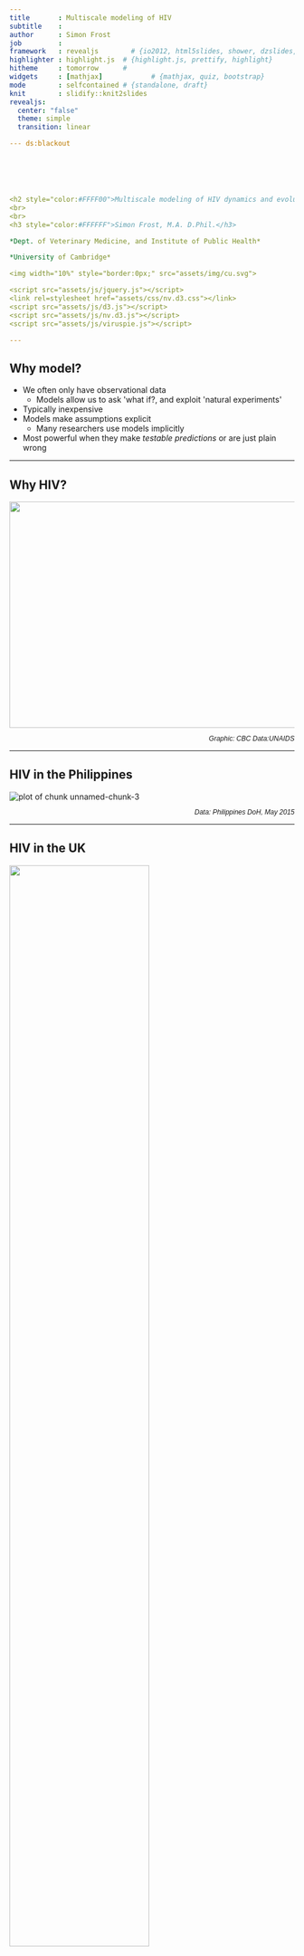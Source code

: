 ```yaml
---
title       : Multiscale modeling of HIV
subtitle    : 
author      : Simon Frost
job         : 
framework   : revealjs        # {io2012, html5slides, shower, dzslides, ...}
highlighter : highlight.js  # {highlight.js, prettify, highlight}
hitheme     : tomorrow      # 
widgets     : [mathjax]            # {mathjax, quiz, bootstrap}
mode        : selfcontained # {standalone, draft}
knit        : slidify::knit2slides
revealjs: 
  center: "false"
  theme: simple
  transition: linear

--- ds:blackout






<h2 style="color:#FFFF00">Multiscale modeling of HIV dynamics and evolution</h2>
<br>
<br>
<h3 style="color:#FFFFFF">Simon Frost, M.A. D.Phil.</h3>

*Dept. of Veterinary Medicine, and Institute of Public Health*

*University of Cambridge*

<img width="10%" style="border:0px;" src="assets/img/cu.svg">

<script src="assets/js/jquery.js"></script>
<link rel=stylesheet href="assets/css/nv.d3.css"></link>
<script src="assets/js/d3.js"></script>
<script src="assets/js/nv.d3.js"></script>
<script src="assets/js/viruspie.js"></script>

---
```


## Why model?

- We often only have observational data
  - Models allow us to ask 'what if?, and exploit 'natural experiments'
- Typically inexpensive
- Models make assumptions explicit
  - Many researchers use models implicitly
- Most powerful when they make *testable predictions* or are just plain wrong

---

## Why HIV?

<div>
<!-- IMAGEMAP START-->
<script>
function Switch(picname,location) {
    document.images[picname].src = location;
}
</script>
<img src="assets/img/aids1.jpg" width="780" height="400" usemap="#aids-imagemap" name="map" border=0 alt="" style="border:0px;"/>
<map name="aids-imagemap">
<area shape="rect" coords="5,13,194,40" href="" onMouseOver="Switch('map','assets/img/aids1.jpg')">
<area shape="rect" coords="198,13,388,40" href="" onMouseOver="Switch('map','assets/img/aids2.jpg')">
<area shape="rect" coords="392,13,582,40" href="" onMouseOver="Switch('map','assets/img/aids3.jpg')">
<area shape="rect" coords="586,13,776,40" href="" onMouseOver="Switch('map','assets/img/aids4.jpg')">
</map>
<!-- IMAGEMAP END-->
</div>

<div style="font-family: Arial; font-size: 12px;" align="right">
<p><em>Graphic: CBC Data:UNAIDS</em></p>
</div>


---

## HIV in the Philippines

<img src="assets/fig/unnamed-chunk-3-1.png" title="plot of chunk unnamed-chunk-3" alt="plot of chunk unnamed-chunk-3" style=border:0px; />

<div style="font-family: Arial; font-size: 12px;" align="right">
<p><em>Data: Philippines DoH, May 2015</em></p>
</div>

---

## HIV in the UK

<img src="assets/img/ukhiv.png" style="border: 0px;" width="70%">

<div style="font-family: Arial; font-size: 12px;" align="right">
<p><em>PHE (2014) HIV in the United Kingdom</em></p>
</div>

---

## HIV drug resistance

- HIV treatment has reduced the number of deaths due to HIV
- However, treatment is associated with **acquired drug resistance**
    - Emerges in response to therapy
- At the population level, we also observed **transmitted drug resistance**
  - Individuals are infected with resistant virus
- We can sequence part of the viral genome to tell whether it is resistant or not

---

## HIV is the most sequenced virus

<div id="viruspie" width="900px" height="600px" >
	<svg width="800" height="500" style="font-family: 'xkcd';font-size: 20px;"></svg>
</div>

---

## HIV as a model evolutionary system

- In addition to there being a vast amount of data, HIV can also tell us about evolutionary processes
- HIV has a short generation time
  - Population dynamics within the individual can occur on a short timescale
- HIV has a high mutation rate
- There is a large number of infected cells within a typical infected person
- HIV is *measurably evolving*

---

## The within-host life cycle of HIV

<img src="assets/img/perelson_1996.png" style="border: 0px;" width="60%">

<div style="font-family: Arial; font-size: 12px;" align="right">
<p><em>Perelson (1996)</em></p>
</div>

---

## Multiple scales and HIV

- Within an infected cell
- Within pockets of target cells
- Within an organ
- Between organs
- Between pairs of individuals
- Within a population of individuals
- At the global level

---

## Examples

- Evolution of drug resistance
- Evolution of immune escape
  - Humoral responses
  - Cellular responses
- Molecular epidemiology

---

## Evolution of resistance to AZT

- AZT was the first antiviral agent to be licensed for treatment of HIV
- Although CD4+ counts recovered, the virus rebounded


<br>
<img src="assets/img/aztdynamics.png" style="border: 0px;" width="70%">

<div style="font-family: Arial; font-size: 12px;" align="right">
<p><em>McLean and Nowak (1992)</em></p>
</div>

---

## Resistance higher with higher doses

<br>
<img src="assets/img/aztresistance.png" style="border: 0px;" width="60%">

<div style="font-family: Arial; font-size: 12px;" align="right">
<p><em>McLean and Nowak (1992)</em></p>
</div>

---

## Resistance and dose

<img src="assets/fig/unnamed-chunk-4-1.png" title="plot of chunk unnamed-chunk-4" alt="plot of chunk unnamed-chunk-4" style=border:0px; />

<div style="font-family: Arial; font-size: 12px;" align="right">
<p><em>Model from: McLean and Nowak (1992)</em></p>
</div>

---

## Stochastic versus deterministic

- Treatment response varies between individual
- Many biological models are deterministic in nature
  - Model takes the form of differential equations
  - Variability between individuals reflects biological variation
- Variation could arise simply through chance effects

---

## Evolution of 3TC resistance

- 3TC or lamivudine was the second drug to be licensed
- High level resistance can be achieved through mutations at a single site in the reverse transcriptase

<br>
<img src="assets/img/nontams.png" style="border: 0px;" width="40%">

<div style="font-family: Arial; font-size: 12px;" align="right">
<p>http://hivdb.stanford.edu/pages/3DStructures/rt.html</p>
</div>

---

## Evolution of M184I/V

<iframe src="m184v.html" style="border:0px;" width="800px" height="600px"></iframe>

---

## Within-host evolution of M184

<img src="assets/img/m184v.jpg" style="border: 0px;" width="60%">

<div style="font-family: Arial; font-size: 12px;" align="right">
<p><em>Frost et al. J. Virol. 2000</em></p>
</div>

---

## Rise of M184V

<img src="assets/img/m184v_line.jpg" style="border: 0px;" width="60%">

<div style="font-family: Arial; font-size: 12px;" align="right">
<p><em>Frost et al. J. Virol. 2000</em></p>
</div>

---

## Mutation-selection balance

- Prior to therapy, resistant mutations exist at *mutation-selection balance*
- Population genetics theory tells us that there can be random fluctuations due to genetic drift
- The extent of these fluctuations can be captured by the concept of an *effective population size* or $N_e$

---

## Fluctuations in M184V/I before therapy

<img src="assets/fig/unnamed-chunk-5-1.png" title="plot of chunk unnamed-chunk-5" alt="plot of chunk unnamed-chunk-5" style="border:0px" />


---

## Why stochastic?

- There are *hundreds of millions* of infected cells in a typical HIV-infected person
- How can stochasticity be important when the population size is so large?

---

## Within host metapopulation dynamics

<img src="assets/img/metapop.jpg" style="border: 0px;" width="30%">

<div style="font-family: Arial; font-size: 12px;" align="right">
<p><em>Frost et al. PNAS 2001</em></p>
</div>

---

## Model

- Implications:
  - Repeated founder effects result in low effective population sizes

<img src="assets/img/metapop_eqn.gif" style="border: 0px;" width="40%">

- Predictions:
  - There should be fine-scale spatial structure
  - Within subpopulations, there should be evidence of founder effects

---

## Testing for spatial differentiation

- $F_{ST}$: the fraction of genetic variation *within* subpopulations relative to *total* variation
- Under a metapopulation model:

<br>

$$
F_{ST} = \frac{k+N_s x}{k(1+N_sx)} \approx \frac{1}{k}
$$

---

## Evidence for micro-scale spatial differentiation

<br>

<div>
<table frame="hsides" rules="groups" id="table-1">
                           <thead id="thead-1">
                              <tr id="tr-1">
                                 <th rowspan="1" colspan="1" id="th-1">Patient</th>
                                 <th rowspan="1" colspan="1" id="th-2">Pulps</th>
                                 <th rowspan="1" colspan="1" id="th-3">Between-pulp
                                    variation</th>
                                 <th rowspan="1" colspan="1" id="th-4">Total variation </th>
                                 <th rowspan="1" colspan="1" id="th-5"><em>F</em><sub>ST</sub>
                                                                   </th>
                              </tr>
                           </thead>
                           <tbody align="center" id="tbody-1" class="table-center">
                              <tr id="tr-2">
                                 <td id="td-1">B</td>
                                 <td id="td-2">3</td>
                                 <td id="td-3">1.453</td>
                                 <td id="td-4">2.446</td>
                                 <td id="td-5">0.594
                                    
                                 </td>
                              </tr>
                              <tr id="tr-3">
                                 <td id="td-6">L</td>
                                 <td id="td-7">4</td>
                                 <td id="td-8">0.836</td>
                                 <td id="td-9">2.266</td>
                                 <td id="td-10">0.369
                                    
                                 </td>
                              </tr>
                              <tr id="tr-4">
                                 <td id="td-11">M</td>
                                 <td id="td-12">2</td>
                                 <td id="td-13">−0.041</td>
                                 <td id="td-14">2.380</td>
                                 <td id="td-15">−0.017<sup>ns</sup></td>
                              </tr>
                              <tr id="tr-5">
                                 <td id="td-16">N</td>
                                 <td id="td-17">2</td>
                                 <td id="td-18">0.055</td>
                                 <td id="td-19">0.706</td>
                                 <td id="td-20">0.078
                                    
                                 </td>
                              </tr>
                              <tr id="tr-6">
                                 <td id="td-21">P</td>
                                 <td id="td-22">5</td>
                                 <td id="td-23">0.463</td>
                                 <td id="td-24">2.154</td>
                                 <td id="td-25">0.215
                                    
                                 </td>
                              </tr>
                              <tr id="tr-7">
                                 <td id="td-26">S</td>
                                 <td id="td-27">4</td>
                                 <td id="td-28">0.146</td>
                                 <td id="td-29">1.629</td>
                                 <td id="td-30">0.090</td>
                              </tr>
                           </tbody>
                        </table>
</div>

---

## Testing for founder effects

- Under neutrality, for a constant population size at equilibrium:

<img src="assets/img/tajdeqn.png" style="border: 0px;" width="40%">

- Tajima's D compares the estimates of $\theta$ obtained from pairwise distances and from segregating sites:
  - $D<0$: e.g. population bottleneck
  - $D=0$: e.g. constant population size
  - $D>0$: e.g. population contraction

---

## Evidence for local founder effects

<img src="assets/img/tajd.jpg" style="border: 0px;" width="45%">

<div style="font-family: Arial; font-size: 12px;" align="right">
<p><em>Frost et al. (2001) PNAS</em></p>
</div>

---

## Transmission and reversion of drug resistance

<img src="assets/img/transmittedresistance.jpg" style="border: 0px;" width="80%">

<div style="font-family: Arial; font-size: 12px;" align="right">
<p><em>Little, Frost et al. J. Virol. (2008)</em></p>
</div>

---

## Reversion of transmitted resistance

<img src="assets/img/k103n.jpg" style="border: 0px;" width="80%">

<div style="font-family: Arial; font-size: 12px;" align="right">
<p><em>Little, Frost et al. J. Virol. (2008)</em></p>
</div>

---

## Resistant mutants are 'fit'

<img src="assets/img/k103rc.jpg" style="border: 0px;" width="70%">

<div style="font-family: Arial; font-size: 12px;" align="right">
<p><em>Little, Frost et al. J. Virol. (2008)</em></p>
</div>

---

## Summary

- Acquired resistance can emerge rapidly
  - Pre-existing, but variable, resistant virus
  - Decreasing wild-type viruses results in more target cells, facilitating the emergence of resistance
- Transmitted fitness may revert slowly
- Given rapid escape and slow reversion, we would expect transmitted resistance to be very common
  - Transmitted resistance is rarer than expected, possibly due to lower transmission rates

---

## Escape from immune responses

- In addition to selection by antiviral agents, there is also selection from the adaptive immune response
  - Humoral (antibody) responses
  - Cellular (cytotoxic T lymphocyte, CTL) responses
- What are the dynamics of escape *within* infected individuals?
- How is this affected by transmission *between* individuals?

---

## Dynamics of antibody responses

<img src="assets/img/abreview.png" style="border: 0px;" width="60%">

<div style="font-family: Arial; font-size: 12px;" align="right">
<p><em>Frost et al. Curr. Opin. HIV AIDS (2008)</em></p>
</div>

---

## Measuring antibody responses

<img src="assets/img/monogram.png" style="border: 0px;" width="80%">

---

## Within-host antibody responses

<img src="assets/img/neut2.png" style="border: 0px;" width="50%">

<div style="font-family: Arial; font-size: 12px;" align="right">
<p><em>Frost et al. PNAS (2005)</em></p>
</div>

---

## Variation between individuals

<img src="assets/img/neut3.png" style="border: 0px;" width="85%">

<div style="font-family: Arial; font-size: 12px;" align="right">
<p><em>Frost et al. PNAS (2005)</em></p>
</div>

---

## Modelling escape from antibody responses

- It was long perceived that antibodies are ineffective in controlling HIV
- Some individuals *do* mount powerful responses
  - Too little, too late

<img src="assets/img/hs97.png" style="border: 0px;" width="50%">

<div style="font-family: Arial; font-size: 12px;" align="right">
<p><em>Haraguchi and Sasaki (1997)</em></p>
</div>

---

## Model results

<img src="assets/img/modelneut.png" style="border: 0px;" width="50%">

<div style="font-family: Arial; font-size: 12px;" align="right">
<p><em>Little, Frost et al. PNAS (2005)</em></p>
</div>

---

## Cross-reactivity and escape

<img src="assets/img/modelneut2.png" style="border: 0px;" width="85%">

<div style="font-family: Arial; font-size: 12px;" align="right">
<p><em>Little, Frost et al. PNAS (2005)</em></p>
</div>

---

## Cellular responses

- Another important arm of the adaptive immune response is the cytotoxic T lymphocyte (CTL) response
- CTLs recognise infected cells, as these cells present viral peptides at their surface
- HIV can escape specific CTL responses through a small number of mutations
- On transmission with an escape mutant:
  - Mutant will revert back to wild type (if mutant is not recognised)
  - Mutant will remain (if mutant is recognised)
- These lead to complex dynamics, depending on the transmission rate

---

## CTL responses and escape

<img src="assets/img/poon2007fig2.png" style="border: 0px;" width="85%">

<div style="font-family: Arial; font-size: 12px;" align="right">
<p><em>Poon et al. PLoS Path 2007</em></p>
</div>

---

## Model predictions

- Evolution at the population level reflects the 'averaging' over multiple individuals
- Variation within the individual is affected by the transmission rate

---

## Capturing selection pressure

- A common bioinformatic approach to detecting selection is to compare $dN$ and $dS$:
  - $dN$: the rate of *nonsynonymous* or amino acid changing mutations
  - $dS$: the rate of *synonymous* or amino acid preserving mutations
- The relative rates of $dN$ and $dS$ are informative about different types of selection

---

## Capturing within- and between-host variation

- Between-host variation:
  - $dN$ and $dS$ counted along the viral phylogeny
- Within-host variation
  - Compare nonsynonymous and synonymous *mixtures*

---

## What are mixtures?

- When we sequence a sample of blood from an infected person, we actually sequence a *swarm* of different variants
- Variation in this swarm can be detected by mixtures

<br>

<img src="assets/img/mix.png" width="40%" style="border:0px;">

---

## Why are mixtures important?

<img src="assets/img/mixsweep.png" width="70%" style="border: 0px;">

---

## Selection pressures within and between hosts

<img src="assets/img/hivrtdnds.png" width="50%" style="border: 0px;">

<div style="font-family: Arial; font-size: 12px;" align="right">
<p><em>Poon et al. PLoS Path 2007</em></p>
</div>

---

## Selection on CTL epitopes

<img src="assets/img/hivrtmix.png" width="80%" style="border: 0px;">

<div style="font-family: Arial; font-size: 12px;" align="right">
<p><em>Poon et al. PLoS Path 2007</em></p>
</div>

---

## Conclusions

- Our ability to understand what goes on *within* the HIV infected individual is attributable to increased data
  - Availability of therapy
  - Sequence data
  - Phenotypic data
  - Modeling has moved from being 'data-free' to one which is data-intensive
- HIV evolution and dynamics occurs at the 'front line' within the individual, and variation at the population level reflects averaging over the selection pressures from many hosts

--- ds:blackout

<h2 style="color:#FFFFFF">Acknowledgements</h2>

<div style="color:#FFFFFF">

- Too many to list, but especially
  - Angela McLean
  - Sergei Kosakovsky Pond
  - Art Poon
  - Doug Richman
  
</div>

<br>

<h3 style="color:#FFFFFF">Funding</h2>

<img src="assets/img/mrc.png" width="20%" style="border: 0px;">




